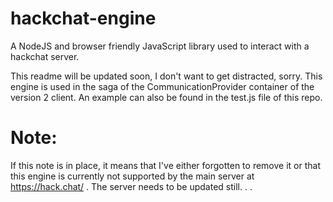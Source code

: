 # hackchat-engine

A NodeJS and browser friendly JavaScript library used to interact with a hackchat server.

This readme will be updated soon, I don't want to get distracted, sorry. This engine is used in the saga of the CommunicationProvider container of the version 2 client. An example can also be found in the test.js file of this repo.

# Note:
If this note is in place, it means that I've either forgotten to remove it or that this engine is currently not supported by the main server at https://hack.chat/ . The server needs to be updated still. . .
